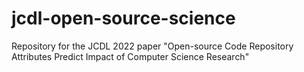 # jcdl-open-source-science
Repository for the JCDL 2022 paper "Open-source Code Repository Attributes Predict Impact of Computer Science Research"
